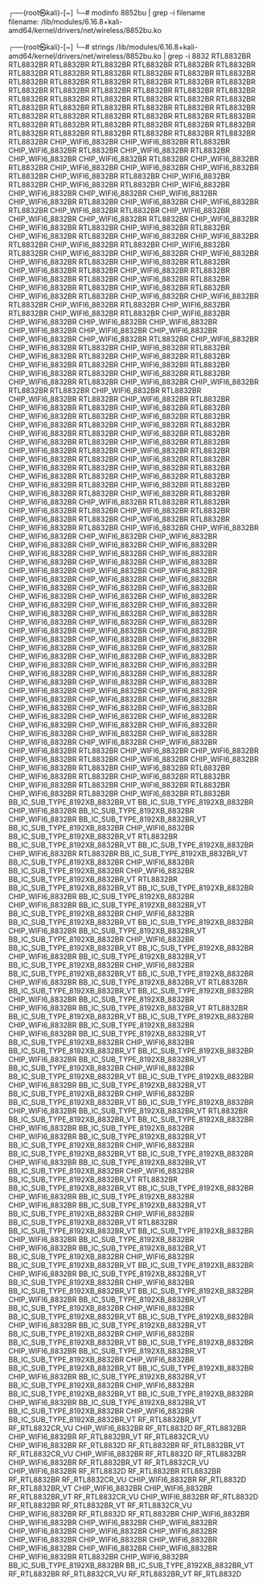 ┌──(root㉿kali)-[~]
└─# modinfo 8852bu | grep -i filename                
filename:       /lib/modules/6.16.8+kali-amd64/kernel/drivers/net/wireless/8852bu.ko
                                                                                           
┌──(root㉿kali)-[~]
└─# strings /lib/modules/6.16.8+kali-amd64/kernel/drivers/net/wireless/8852bu.ko | grep -i 8832
RTL8832BR
RTL8832BR
RTL8832BR
RTL8832BR
RTL8832BR
RTL8832BR
RTL8832BR
RTL8832BR
RTL8832BR
RTL8832BR
RTL8832BR
RTL8832BR
RTL8832BR
RTL8832BR
RTL8832BR
RTL8832BR
RTL8832BR
RTL8832BR
RTL8832BR
RTL8832BR
RTL8832BR
RTL8832BR
RTL8832BR
RTL8832BR
RTL8832BR
RTL8832BR
RTL8832BR
RTL8832BR
RTL8832BR
RTL8832BR
RTL8832BR
RTL8832BR
RTL8832BR
RTL8832BR
RTL8832BR
RTL8832BR
RTL8832BR
RTL8832BR
RTL8832BR
RTL8832BR
RTL8832BR
RTL8832BR
RTL8832BR
RTL8832BR
RTL8832BR
RTL8832BR
RTL8832BR
RTL8832BR
RTL8832BR
RTL8832BR
RTL8832BR
RTL8832BR
RTL8832BR
RTL8832BR
RTL8832BR
RTL8832BR
CHIP_WIFI6_8832BR
CHIP_WIFI6_8832BR
RTL8832BR
CHIP_WIFI6_8832BR
RTL8832BR
CHIP_WIFI6_8832BR
RTL8832BR
CHIP_WIFI6_8832BR
CHIP_WIFI6_8832BR
RTL8832BR
CHIP_WIFI6_8832BR
RTL8832BR
CHIP_WIFI6_8832BR
CHIP_WIFI6_8832BR
CHIP_WIFI6_8832BR
RTL8832BR
CHIP_WIFI6_8832BR
RTL8832BR
CHIP_WIFI6_8832BR
RTL8832BR
CHIP_WIFI6_8832BR
RTL8832BR
CHIP_WIFI6_8832BR
CHIP_WIFI6_8832BR
CHIP_WIFI6_8832BR
CHIP_WIFI6_8832BR
CHIP_WIFI6_8832BR
RTL8832BR
CHIP_WIFI6_8832BR
CHIP_WIFI6_8832BR
RTL8832BR
CHIP_WIFI6_8832BR
RTL8832BR
CHIP_WIFI6_8832BR
CHIP_WIFI6_8832BR
CHIP_WIFI6_8832BR
RTL8832BR
CHIP_WIFI6_8832BR
CHIP_WIFI6_8832BR
RTL8832BR
CHIP_WIFI6_8832BR
RTL8832BR
CHIP_WIFI6_8832BR
RTL8832BR
CHIP_WIFI6_8832BR
CHIP_WIFI6_8832BR
RTL8832BR
CHIP_WIFI6_8832BR
RTL8832BR
CHIP_WIFI6_8832BR
RTL8832BR
CHIP_WIFI6_8832BR
CHIP_WIFI6_8832BR
CHIP_WIFI6_8832BR
CHIP_WIFI6_8832BR
RTL8832BR
CHIP_WIFI6_8832BR
RTL8832BR
CHIP_WIFI6_8832BR
RTL8832BR
CHIP_WIFI6_8832BR
RTL8832BR
CHIP_WIFI6_8832BR
RTL8832BR
CHIP_WIFI6_8832BR
RTL8832BR
CHIP_WIFI6_8832BR
RTL8832BR
CHIP_WIFI6_8832BR
RTL8832BR
CHIP_WIFI6_8832BR
RTL8832BR
CHIP_WIFI6_8832BR
CHIP_WIFI6_8832BR
RTL8832BR
CHIP_WIFI6_8832BR
RTL8832BR
CHIP_WIFI6_8832BR
RTL8832BR
CHIP_WIFI6_8832BR
RTL8832BR
CHIP_WIFI6_8832BR
CHIP_WIFI6_8832BR
CHIP_WIFI6_8832BR
CHIP_WIFI6_8832BR
CHIP_WIFI6_8832BR
CHIP_WIFI6_8832BR
CHIP_WIFI6_8832BR
CHIP_WIFI6_8832BR
CHIP_WIFI6_8832BR
RTL8832BR
CHIP_WIFI6_8832BR
CHIP_WIFI6_8832BR
RTL8832BR
CHIP_WIFI6_8832BR
RTL8832BR
CHIP_WIFI6_8832BR
RTL8832BR
CHIP_WIFI6_8832BR
RTL8832BR
CHIP_WIFI6_8832BR
RTL8832BR
CHIP_WIFI6_8832BR
RTL8832BR
CHIP_WIFI6_8832BR
RTL8832BR
CHIP_WIFI6_8832BR
RTL8832BR
CHIP_WIFI6_8832BR
RTL8832BR
CHIP_WIFI6_8832BR
CHIP_WIFI6_8832BR
RTL8832BR
RTL8832BR
CHIP_WIFI6_8832BR
RTL8832BR
CHIP_WIFI6_8832BR
RTL8832BR
CHIP_WIFI6_8832BR
RTL8832BR
CHIP_WIFI6_8832BR
RTL8832BR
CHIP_WIFI6_8832BR
RTL8832BR
CHIP_WIFI6_8832BR
RTL8832BR
CHIP_WIFI6_8832BR
RTL8832BR
CHIP_WIFI6_8832BR
RTL8832BR
CHIP_WIFI6_8832BR
RTL8832BR
CHIP_WIFI6_8832BR
RTL8832BR
CHIP_WIFI6_8832BR
RTL8832BR
CHIP_WIFI6_8832BR
RTL8832BR
CHIP_WIFI6_8832BR
RTL8832BR
CHIP_WIFI6_8832BR
RTL8832BR
CHIP_WIFI6_8832BR
RTL8832BR
CHIP_WIFI6_8832BR
RTL8832BR
CHIP_WIFI6_8832BR
RTL8832BR
CHIP_WIFI6_8832BR
RTL8832BR
CHIP_WIFI6_8832BR
RTL8832BR
CHIP_WIFI6_8832BR
RTL8832BR
CHIP_WIFI6_8832BR
RTL8832BR
CHIP_WIFI6_8832BR
RTL8832BR
CHIP_WIFI6_8832BR
RTL8832BR
CHIP_WIFI6_8832BR
RTL8832BR
CHIP_WIFI6_8832BR
RTL8832BR
CHIP_WIFI6_8832BR
CHIP_WIFI6_8832BR
RTL8832BR
RTL8832BR
CHIP_WIFI6_8832BR
RTL8832BR
CHIP_WIFI6_8832BR
RTL8832BR
CHIP_WIFI6_8832BR
RTL8832BR
CHIP_WIFI6_8832BR
RTL8832BR
CHIP_WIFI6_8832BR
RTL8832BR
CHIP_WIFI6_8832BR
CHIP_WIFI6_8832BR
CHIP_WIFI6_8832BR
CHIP_WIFI6_8832BR
CHIP_WIFI6_8832BR
CHIP_WIFI6_8832BR
CHIP_WIFI6_8832BR
CHIP_WIFI6_8832BR
CHIP_WIFI6_8832BR
CHIP_WIFI6_8832BR
CHIP_WIFI6_8832BR
CHIP_WIFI6_8832BR
CHIP_WIFI6_8832BR
CHIP_WIFI6_8832BR
CHIP_WIFI6_8832BR
CHIP_WIFI6_8832BR
CHIP_WIFI6_8832BR
CHIP_WIFI6_8832BR
CHIP_WIFI6_8832BR
CHIP_WIFI6_8832BR
CHIP_WIFI6_8832BR
CHIP_WIFI6_8832BR
CHIP_WIFI6_8832BR
CHIP_WIFI6_8832BR
CHIP_WIFI6_8832BR
CHIP_WIFI6_8832BR
CHIP_WIFI6_8832BR
CHIP_WIFI6_8832BR
CHIP_WIFI6_8832BR
CHIP_WIFI6_8832BR
CHIP_WIFI6_8832BR
CHIP_WIFI6_8832BR
CHIP_WIFI6_8832BR
CHIP_WIFI6_8832BR
CHIP_WIFI6_8832BR
CHIP_WIFI6_8832BR
CHIP_WIFI6_8832BR
CHIP_WIFI6_8832BR
CHIP_WIFI6_8832BR
CHIP_WIFI6_8832BR
CHIP_WIFI6_8832BR
CHIP_WIFI6_8832BR
CHIP_WIFI6_8832BR
CHIP_WIFI6_8832BR
CHIP_WIFI6_8832BR
CHIP_WIFI6_8832BR
CHIP_WIFI6_8832BR
CHIP_WIFI6_8832BR
CHIP_WIFI6_8832BR
CHIP_WIFI6_8832BR
CHIP_WIFI6_8832BR
CHIP_WIFI6_8832BR
CHIP_WIFI6_8832BR
CHIP_WIFI6_8832BR
CHIP_WIFI6_8832BR
CHIP_WIFI6_8832BR
CHIP_WIFI6_8832BR
CHIP_WIFI6_8832BR
CHIP_WIFI6_8832BR
CHIP_WIFI6_8832BR
CHIP_WIFI6_8832BR
CHIP_WIFI6_8832BR
CHIP_WIFI6_8832BR
CHIP_WIFI6_8832BR
CHIP_WIFI6_8832BR
CHIP_WIFI6_8832BR
CHIP_WIFI6_8832BR
CHIP_WIFI6_8832BR
CHIP_WIFI6_8832BR
CHIP_WIFI6_8832BR
CHIP_WIFI6_8832BR
CHIP_WIFI6_8832BR
CHIP_WIFI6_8832BR
CHIP_WIFI6_8832BR
CHIP_WIFI6_8832BR
CHIP_WIFI6_8832BR
CHIP_WIFI6_8832BR
CHIP_WIFI6_8832BR
RTL8832BR
CHIP_WIFI6_8832BR
CHIP_WIFI6_8832BR
CHIP_WIFI6_8832BR
RTL8832BR
CHIP_WIFI6_8832BR
CHIP_WIFI6_8832BR
CHIP_WIFI6_8832BR
RTL8832BR
CHIP_WIFI6_8832BR
RTL8832BR
CHIP_WIFI6_8832BR
RTL8832BR
CHIP_WIFI6_8832BR
RTL8832BR
CHIP_WIFI6_8832BR
RTL8832BR
CHIP_WIFI6_8832BR
RTL8832BR
CHIP_WIFI6_8832BR
RTL8832BR
CHIP_WIFI6_8832BR
RTL8832BR
BB_IC_SUB_TYPE_8192XB_8832BR_VT
BB_IC_SUB_TYPE_8192XB_8832BR
CHIP_WIFI6_8832BR
BB_IC_SUB_TYPE_8192XB_8832BR
CHIP_WIFI6_8832BR
BB_IC_SUB_TYPE_8192XB_8832BR_VT
BB_IC_SUB_TYPE_8192XB_8832BR
CHIP_WIFI6_8832BR
BB_IC_SUB_TYPE_8192XB_8832BR_VT
RTL8832BR
BB_IC_SUB_TYPE_8192XB_8832BR_VT
BB_IC_SUB_TYPE_8192XB_8832BR
CHIP_WIFI6_8832BR
RTL8832BR
BB_IC_SUB_TYPE_8192XB_8832BR_VT
BB_IC_SUB_TYPE_8192XB_8832BR
CHIP_WIFI6_8832BR
BB_IC_SUB_TYPE_8192XB_8832BR
CHIP_WIFI6_8832BR
BB_IC_SUB_TYPE_8192XB_8832BR_VT
RTL8832BR
BB_IC_SUB_TYPE_8192XB_8832BR_VT
BB_IC_SUB_TYPE_8192XB_8832BR
CHIP_WIFI6_8832BR
BB_IC_SUB_TYPE_8192XB_8832BR
CHIP_WIFI6_8832BR
BB_IC_SUB_TYPE_8192XB_8832BR_VT
BB_IC_SUB_TYPE_8192XB_8832BR
CHIP_WIFI6_8832BR
BB_IC_SUB_TYPE_8192XB_8832BR_VT
BB_IC_SUB_TYPE_8192XB_8832BR
CHIP_WIFI6_8832BR
BB_IC_SUB_TYPE_8192XB_8832BR_VT
BB_IC_SUB_TYPE_8192XB_8832BR
CHIP_WIFI6_8832BR
BB_IC_SUB_TYPE_8192XB_8832BR_VT
BB_IC_SUB_TYPE_8192XB_8832BR
CHIP_WIFI6_8832BR
BB_IC_SUB_TYPE_8192XB_8832BR_VT
BB_IC_SUB_TYPE_8192XB_8832BR
CHIP_WIFI6_8832BR
BB_IC_SUB_TYPE_8192XB_8832BR_VT
BB_IC_SUB_TYPE_8192XB_8832BR
CHIP_WIFI6_8832BR
BB_IC_SUB_TYPE_8192XB_8832BR_VT
RTL8832BR
BB_IC_SUB_TYPE_8192XB_8832BR_VT
BB_IC_SUB_TYPE_8192XB_8832BR
CHIP_WIFI6_8832BR
BB_IC_SUB_TYPE_8192XB_8832BR
CHIP_WIFI6_8832BR
BB_IC_SUB_TYPE_8192XB_8832BR_VT
RTL8832BR
BB_IC_SUB_TYPE_8192XB_8832BR_VT
BB_IC_SUB_TYPE_8192XB_8832BR
CHIP_WIFI6_8832BR
BB_IC_SUB_TYPE_8192XB_8832BR
CHIP_WIFI6_8832BR
BB_IC_SUB_TYPE_8192XB_8832BR_VT
BB_IC_SUB_TYPE_8192XB_8832BR
CHIP_WIFI6_8832BR
BB_IC_SUB_TYPE_8192XB_8832BR_VT
BB_IC_SUB_TYPE_8192XB_8832BR
CHIP_WIFI6_8832BR
BB_IC_SUB_TYPE_8192XB_8832BR_VT
BB_IC_SUB_TYPE_8192XB_8832BR
CHIP_WIFI6_8832BR
BB_IC_SUB_TYPE_8192XB_8832BR_VT
BB_IC_SUB_TYPE_8192XB_8832BR
CHIP_WIFI6_8832BR
BB_IC_SUB_TYPE_8192XB_8832BR_VT
BB_IC_SUB_TYPE_8192XB_8832BR
CHIP_WIFI6_8832BR
BB_IC_SUB_TYPE_8192XB_8832BR_VT
BB_IC_SUB_TYPE_8192XB_8832BR
CHIP_WIFI6_8832BR
BB_IC_SUB_TYPE_8192XB_8832BR_VT
RTL8832BR
BB_IC_SUB_TYPE_8192XB_8832BR_VT
BB_IC_SUB_TYPE_8192XB_8832BR
CHIP_WIFI6_8832BR
BB_IC_SUB_TYPE_8192XB_8832BR
CHIP_WIFI6_8832BR
BB_IC_SUB_TYPE_8192XB_8832BR_VT
BB_IC_SUB_TYPE_8192XB_8832BR
CHIP_WIFI6_8832BR
BB_IC_SUB_TYPE_8192XB_8832BR_VT
BB_IC_SUB_TYPE_8192XB_8832BR
CHIP_WIFI6_8832BR
BB_IC_SUB_TYPE_8192XB_8832BR_VT
BB_IC_SUB_TYPE_8192XB_8832BR
CHIP_WIFI6_8832BR
BB_IC_SUB_TYPE_8192XB_8832BR_VT
RTL8832BR
BB_IC_SUB_TYPE_8192XB_8832BR_VT
BB_IC_SUB_TYPE_8192XB_8832BR
CHIP_WIFI6_8832BR
BB_IC_SUB_TYPE_8192XB_8832BR
CHIP_WIFI6_8832BR
BB_IC_SUB_TYPE_8192XB_8832BR_VT
BB_IC_SUB_TYPE_8192XB_8832BR
CHIP_WIFI6_8832BR
BB_IC_SUB_TYPE_8192XB_8832BR_VT
RTL8832BR
BB_IC_SUB_TYPE_8192XB_8832BR_VT
BB_IC_SUB_TYPE_8192XB_8832BR
CHIP_WIFI6_8832BR
BB_IC_SUB_TYPE_8192XB_8832BR
CHIP_WIFI6_8832BR
BB_IC_SUB_TYPE_8192XB_8832BR_VT
BB_IC_SUB_TYPE_8192XB_8832BR
CHIP_WIFI6_8832BR
BB_IC_SUB_TYPE_8192XB_8832BR_VT
BB_IC_SUB_TYPE_8192XB_8832BR
CHIP_WIFI6_8832BR
BB_IC_SUB_TYPE_8192XB_8832BR_VT
BB_IC_SUB_TYPE_8192XB_8832BR
CHIP_WIFI6_8832BR
BB_IC_SUB_TYPE_8192XB_8832BR_VT
BB_IC_SUB_TYPE_8192XB_8832BR
CHIP_WIFI6_8832BR
BB_IC_SUB_TYPE_8192XB_8832BR_VT
BB_IC_SUB_TYPE_8192XB_8832BR
CHIP_WIFI6_8832BR
BB_IC_SUB_TYPE_8192XB_8832BR_VT
BB_IC_SUB_TYPE_8192XB_8832BR
CHIP_WIFI6_8832BR
BB_IC_SUB_TYPE_8192XB_8832BR_VT
BB_IC_SUB_TYPE_8192XB_8832BR
CHIP_WIFI6_8832BR
BB_IC_SUB_TYPE_8192XB_8832BR_VT
BB_IC_SUB_TYPE_8192XB_8832BR
CHIP_WIFI6_8832BR
BB_IC_SUB_TYPE_8192XB_8832BR_VT
BB_IC_SUB_TYPE_8192XB_8832BR
CHIP_WIFI6_8832BR
BB_IC_SUB_TYPE_8192XB_8832BR_VT
BB_IC_SUB_TYPE_8192XB_8832BR
CHIP_WIFI6_8832BR
BB_IC_SUB_TYPE_8192XB_8832BR_VT
BB_IC_SUB_TYPE_8192XB_8832BR
CHIP_WIFI6_8832BR
BB_IC_SUB_TYPE_8192XB_8832BR_VT
BB_IC_SUB_TYPE_8192XB_8832BR
CHIP_WIFI6_8832BR
BB_IC_SUB_TYPE_8192XB_8832BR_VT
BB_IC_SUB_TYPE_8192XB_8832BR
CHIP_WIFI6_8832BR
BB_IC_SUB_TYPE_8192XB_8832BR_VT
RF_RTL8832BR_VT
RF_RTL8832CR_VU
CHIP_WIFI6_8832BR
RF_RTL8832D
RF_RTL8832BR
CHIP_WIFI6_8832BR
RF_RTL8832BR_VT
RF_RTL8832CR_VU
CHIP_WIFI6_8832BR
RF_RTL8832D
RF_RTL8832BR
RF_RTL8832BR_VT
RF_RTL8832CR_VU
CHIP_WIFI6_8832BR
RF_RTL8832D
RF_RTL8832BR
CHIP_WIFI6_8832BR
RF_RTL8832BR_VT
RF_RTL8832CR_VU
CHIP_WIFI6_8832BR
RF_RTL8832D
RF_RTL8832BR
RTL8832BR
RF_RTL8832BR
RF_RTL8832CR_VU
CHIP_WIFI6_8832BR
RF_RTL8832D
RF_RTL8832BR_VT
CHIP_WIFI6_8832BR
CHIP_WIFI6_8832BR
RF_RTL8832BR_VT
RF_RTL8832CR_VU
CHIP_WIFI6_8832BR
RF_RTL8832D
RF_RTL8832BR
RF_RTL8832BR_VT
RF_RTL8832CR_VU
CHIP_WIFI6_8832BR
RF_RTL8832D
RF_RTL8832BR
CHIP_WIFI6_8832BR
CHIP_WIFI6_8832BR
CHIP_WIFI6_8832BR
CHIP_WIFI6_8832BR
CHIP_WIFI6_8832BR
CHIP_WIFI6_8832BR
CHIP_WIFI6_8832BR
CHIP_WIFI6_8832BR
CHIP_WIFI6_8832BR
CHIP_WIFI6_8832BR
CHIP_WIFI6_8832BR
CHIP_WIFI6_8832BR
CHIP_WIFI6_8832BR
CHIP_WIFI6_8832BR
RTL8832BR
CHIP_WIFI6_8832BR
BB_IC_SUB_TYPE_8192XB_8832BR
BB_IC_SUB_TYPE_8192XB_8832BR_VT
RF_RTL8832BR
RF_RTL8832CR_VU
RF_RTL8832BR_VT
RF_RTL8832D
                                       
